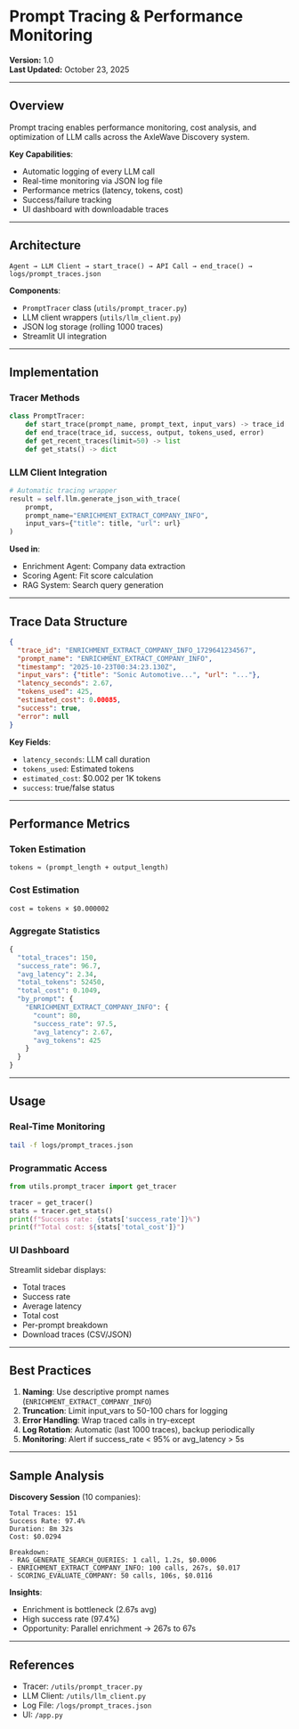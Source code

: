 # Prompt Tracing & Performance Monitoring

**Version:** 1.0  
**Last Updated:** October 23, 2025

---

## Overview

Prompt tracing enables performance monitoring, cost analysis, and optimization of LLM calls across the AxleWave Discovery system.

**Key Capabilities**:
- Automatic logging of every LLM call
- Real-time monitoring via JSON log file
- Performance metrics (latency, tokens, cost)
- Success/failure tracking
- UI dashboard with downloadable traces

---

## Architecture

```
Agent → LLM Client → start_trace() → API Call → end_trace() → logs/prompt_traces.json
```

**Components**:
- `PromptTracer` class (`utils/prompt_tracer.py`)
- LLM client wrappers (`utils/llm_client.py`)
- JSON log storage (rolling 1000 traces)
- Streamlit UI integration

---

## Implementation

### Tracer Methods

```python
class PromptTracer:
    def start_trace(prompt_name, prompt_text, input_vars) -> trace_id
    def end_trace(trace_id, success, output, tokens_used, error)
    def get_recent_traces(limit=50) -> list
    def get_stats() -> dict
```

### LLM Client Integration

```python
# Automatic tracing wrapper
result = self.llm.generate_json_with_trace(
    prompt,
    prompt_name="ENRICHMENT_EXTRACT_COMPANY_INFO",
    input_vars={"title": title, "url": url}
)
```

**Used in**:
- Enrichment Agent: Company data extraction
- Scoring Agent: Fit score calculation
- RAG System: Search query generation

---

## Trace Data Structure

```json
{
  "trace_id": "ENRICHMENT_EXTRACT_COMPANY_INFO_1729641234567",
  "prompt_name": "ENRICHMENT_EXTRACT_COMPANY_INFO",
  "timestamp": "2025-10-23T00:34:23.130Z",
  "input_vars": {"title": "Sonic Automotive...", "url": "..."},
  "latency_seconds": 2.67,
  "tokens_used": 425,
  "estimated_cost": 0.00085,
  "success": true,
  "error": null
}
```

**Key Fields**:
- `latency_seconds`: LLM call duration
- `tokens_used`: Estimated tokens 
- `estimated_cost`: $0.002 per 1K tokens
- `success`: true/false status

---

## Performance Metrics

### Token Estimation
`tokens ≈ (prompt_length + output_length)`

### Cost Estimation
`cost = tokens × $0.000002`

### Aggregate Statistics

```python
{
  "total_traces": 150,
  "success_rate": 96.7,
  "avg_latency": 2.34,
  "total_tokens": 52450,
  "total_cost": 0.1049,
  "by_prompt": {
    "ENRICHMENT_EXTRACT_COMPANY_INFO": {
      "count": 80,
      "success_rate": 97.5,
      "avg_latency": 2.67,
      "avg_tokens": 425
    }
  }
}
```

---

## Usage

### Real-Time Monitoring

```bash
tail -f logs/prompt_traces.json
```

### Programmatic Access

```python
from utils.prompt_tracer import get_tracer

tracer = get_tracer()
stats = tracer.get_stats()
print(f"Success rate: {stats['success_rate']}%")
print(f"Total cost: ${stats['total_cost']}")
```

### UI Dashboard

Streamlit sidebar displays:
- Total traces
- Success rate
- Average latency
- Total cost
- Per-prompt breakdown
- Download traces (CSV/JSON)

---

## Best Practices

1. **Naming**: Use descriptive prompt names (`ENRICHMENT_EXTRACT_COMPANY_INFO`)
2. **Truncation**: Limit input_vars to 50-100 chars for logging
3. **Error Handling**: Wrap traced calls in try-except
4. **Log Rotation**: Automatic (last 1000 traces), backup periodically
5. **Monitoring**: Alert if success_rate < 95% or avg_latency > 5s

---

## Sample Analysis

**Discovery Session** (10 companies):
```
Total Traces: 151
Success Rate: 97.4%
Duration: 8m 32s
Cost: $0.0294

Breakdown:
- RAG_GENERATE_SEARCH_QUERIES: 1 call, 1.2s, $0.0006
- ENRICHMENT_EXTRACT_COMPANY_INFO: 100 calls, 267s, $0.017
- SCORING_EVALUATE_COMPANY: 50 calls, 106s, $0.0116
```

**Insights**:
- Enrichment is bottleneck (2.67s avg)
- High success rate (97.4%)
- Opportunity: Parallel enrichment → 267s to 67s

---

## References

- Tracer: `/utils/prompt_tracer.py`
- LLM Client: `/utils/llm_client.py`
- Log File: `/logs/prompt_traces.json`
- UI: `/app.py`

